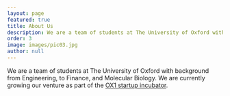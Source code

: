 ```yaml
---
layout: page
featured: true
title: About Us
description: We are a team of students at The University of Oxford with background from Engineering, to Finance, and Molecular Biology. We are currently growing our venture as part of the <a href="https://www.ox1incubator.com/">OX1 startup incubator</a>.
order: 3
image: images/pic03.jpg
author: null
---
```


We are a team of students at The University of Oxford with background from Engineering, to Finance, and Molecular Biology. We are currently growing our venture as part of the <a href="https://www.ox1incubator.com/">OX1 startup incubator</a>.
